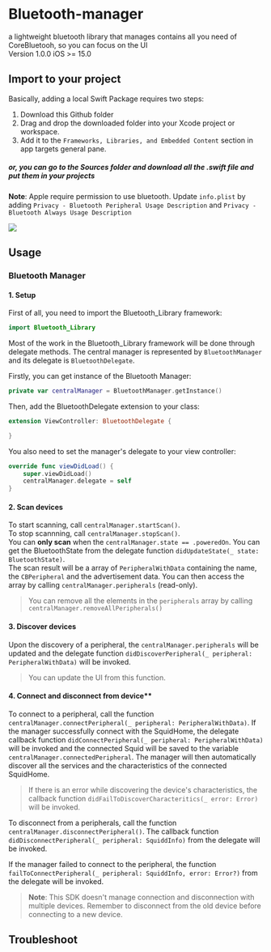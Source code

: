 # Bluetooth-manager
a lightweight bluetooth library that manages contains all you need of CoreBluetooh, so you can focus on the UI
<br>
Version 1.0.0
iOS >= 15.0

## Import to your project
Basically, adding a local Swift Package requires two steps:
1.  Download this Github folder
2.  Drag and drop the downloaded folder into your Xcode project or workspace.
3.  Add it to the `Frameworks, Libraries, and Embedded Content` section in app targets general pane.

##### or, you can go to the Sources folder and download all the .swift file and put them in your projects

 **Note**: Apple require permission to use bluetooth. Update `info.plist` by adding `Privacy - Bluetooth Peripheral Usage Description` and `Privacy - Bluetooth Always Usage Description`
 
 <img src="https://cdn-learn.adafruit.com/assets/assets/000/099/661/medium640/breakout_boards_Screen_Shot_2021-02-18_at_10.21.15_PM.png?1613704897">
 
 
 ## Usage

### Bluetooth Manager

 #### 1. Setup
 First of all, you need to import the Bluetooth_Library framework:
````swift
import Bluetooth_Library
````
Most of the work in the Bluetooth_Library framework will be done through delegate methods. The central manager is represented by `BluetoothManager` and its delegate is `BluetoothDelegate`.

Firstly, you can get instance of the Bluetooth Manager:
````swift
private var centralManager = BluetoothManager.getInstance()
````

Then, add the BluetoothDelegate extension to your class:
````swift
extension ViewController: BluetoothDelegate {

}
````
You also need to set the manager's delegate to your view controller:
````swift
override func viewDidLoad() {
	super.viewDidLoad()
	centralManager.delegate = self
}
````
#### 2. Scan devices
To start scanning, call `centralManager.startScan()`.<br>
To stop scannning, call `centralManager.stopScan()`.<br>
You can **only scan** when the `centralManager.state == .poweredOn`. You can get the BluetoothState from the delegate function `didUpdateState(_ state: BluetoothState)`. <br>
The scan result will be a array of `PeripheralWithData` containing the name, the `CBPeripheral` and the advertisement data.
You can then access the array by calling `centralManager.peripherals` (read-only). 

> You can remove all the elements in the `peripherals` array by calling `centralManager.removeAllPeripherals()` 

#### 3. Discover devices  
Upon the discovery of a peripheral, the `centralManager.peripherals` will be updated and the delegate function `didDiscoverPeripheral(_ peripheral: PeripheralWithData)` will be invoked. 
> You can update the UI from this function.

#### 4. Connect and disconnect from device**  
To connect to a peripheral, call the function `centralManager.connectPeripheral(_ peripheral: PeripheralWithData)`. If the manager successfully connect with the SquidHome, the delegate callback function `didConnectPeripheral(_ peripheral: PeripheralWithData)` will be invoked and the connected Squid will be saved to the variable `centralManager.connectedPeripheral`. The manager will then automatically discover all the services and the characteristics of the connected SquidHome. 
> If there is an error while discovering the device's characteristics, the callback function `didFailToDiscoverCharacteritics(_ error: Error)` will be invoked.
 
To disconnect from a peripherals, call the function `centralManager.disconnectPeripheral()`. The callback function `didDisconnectPeripheral(_ peripheral: SquiddInfo)` from the delegate will be invoked.

If the manager failed to connect to the peripheral, the function `failToConnectPeripheral(_ peripheral: SquiddInfo, error: Error?)` from the delegate will be invoked.

> **Note**: This SDK doesn't manage connection and disconnection with multiple devices. Remember to disconnect from the old device before connecting to a new device.

## Troubleshoot
